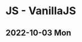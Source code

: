 # JS - VanillaJS
## 2022-10-03 Mon

<!-- 일반적으로 자바스크립트 파일은 맨 끝에서 함
자바스크립트에서 단어에 공백이 필요하다면 일반적으로 다음 단어의 첫 문자를 대문자로 쓴다.
myName
veryLongVariableName >> 카멜 케이스
파이썬으로 가면 very_long_variable_name >> 스네이크 케이스]


constant는 상수므로 변할 수 없다.
값을 바꾸는게 필요한, 변수 업데이트가 필요할 수 있다.
그럴때 let을 사용한다.
기본적인 것은 대부분 프로그래머는 기본적으로 const를 사용하고, 업데이트할 때만 let을 쓴다.
모든 변수를 업데이트할 경우는 거의 없다.
기본적으로 const, 필요할 때만 let

언어가 몇번 패치되었는데 업데이트는 아니다.
이미 만들어진게 많기도하고, 그래서 오래된 것을 많이 볼듯.
과거에는 오직 var만 있었으니까.
var은 어디서든 업데이트할 수 있었다.
그런데 이러면 언어를 통해 보호를 받지 못하고, 실수를 찾기 어려울 수 있다.
always const sometimes let never var


변수는 존재하고, 공간은 있지만 값이 들어가지 않아 정의되지 않은 undefinde
null은 변수 안에 어떤 것이 없다는 것을 확실히하게 할때 씀
여기에 값이 없다는 것을 알려줄 때.
비어있다는 것을 의도적으로 표현
undefined와 null의 차이, 둘다 보게될거니까 걱정 노노
boolean은 두번째로 중요한 데이터타입 -->
